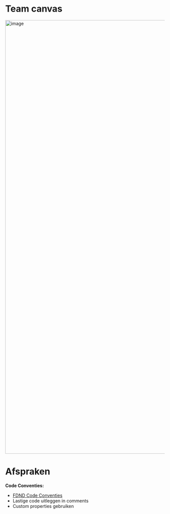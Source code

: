 # **Team canvas**
<img width="1934" height="1370" alt="image" src="https://github.com/user-attachments/assets/34048aeb-0d54-4d8e-ae53-6589b33f2fb0" />

# **Afspraken**

**Code Conventies:**
- [FDND Code Conventies](https://docs.fdnd.nl/conventies.html)
- Lastige code uitleggen in comments
- Custom properties gebruiken
  
